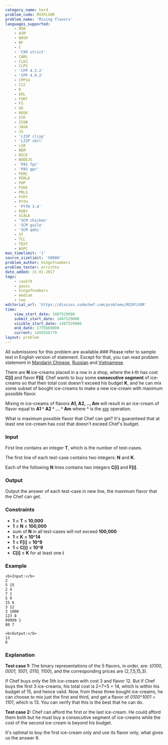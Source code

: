 ```yaml
---
category_name: hard
problem_code: MIXFLVOR
problem_name: 'Mixing flavors'
languages_supported:
    - ADA
    - ASM
    - BASH
    - BF
    - C
    - 'C99 strict'
    - CAML
    - CLOJ
    - CLPS
    - 'CPP 4.3.2'
    - 'CPP 4.9.2'
    - CPP14
    - CS2
    - D
    - ERL
    - FORT
    - FS
    - GO
    - HASK
    - ICK
    - ICON
    - JAVA
    - JS
    - 'LISP clisp'
    - 'LISP sbcl'
    - LUA
    - NEM
    - NICE
    - NODEJS
    - 'PAS fpc'
    - 'PAS gpc'
    - PERL
    - PERL6
    - PHP
    - PIKE
    - PRLG
    - PYPY
    - PYTH
    - 'PYTH 3.4'
    - RUBY
    - SCALA
    - 'SCM chicken'
    - 'SCM guile'
    - 'SCM qobi'
    - ST
    - TCL
    - TEXT
    - WSPC
max_timelimit: '1'
source_sizelimit: '50000'
problem_author: kingofnumbers
problem_tester: errichto
date_added: 31-01-2017
tags:
    - cook79
    - gauss
    - kingofnumbers
    - medium
    - two
editorial_url: 'https://discuss.codechef.com/problems/MIXFLVOR'
time:
    view_start_date: 1487529000
    submit_start_date: 1487529000
    visible_start_date: 1487529000
    end_date: 1735669800
    current: 1493556779
layout: problem
---
```

All submissions for this problem are available.### Please refer to sample test in English version of statement.
Except for that, you can read problem statement in [Mandarin Chinese](http://www.codechef.com/download/translated/COOK79/mandarin/MIXFLVOR.pdf), [Russian](http://www.codechef.com/download/translated/COOK79/russian/MIXFLVOR.pdf) and [Vietnamese](http://www.codechef.com/download/translated/COOK79/vietnamese/MIXFLVOR.pdf).

There are **N** ice-creams placed in a row in a shop, where the **i**-th has cost **C\[i\]** and flavor **F\[i\]**. Chef wants to buy some **consecutive segment** of ice-creams so that their total cost doesn't exceed his budget **K**, and he can mix some subset of bought ice-creams to make a new ice-cream with maximum possible flavor.

Mixing m ice-creams of flavors **A1, A2, .., Am** will result in an ice-cream of flavor equal to **A1 ^ A2 ^ ... ^ Am** where **^** is the [xor](https://en.wikipedia.org/wiki/Bitwise_operation#XOR) operation.

What is maximum possible flavor that Chef can get? It's guaranteed that at least one ice-cream has cost that doesn't exceed Chef's budget.

### Input

First line contains an integer **T**, which is the number of test-cases.

The first line of each test-case contains two integers: **N** and **K**.

Each of the following **N** lines contains two integers **C\[i\]** and **F\[i\]**.

### Output

Output the answer of each test-case in new line, the maximum flavor that the Chef can get.

### Constraints

- **1** ≤ **T** ≤ **10,000**
- **1** ≤ **N** ≤ **100,000**
- sum of **N** in all test-cases will not exceed **100,000**
- **1** ≤ **K** ≤ **10^14**
- **1** ≤ **F\[i\]** ≤ **10^9**
- **1** ≤ **C\[i\]** ≤ **10^9**
- **C\[i\]** ≤ **K** for at least one **i**

### Example

```
<b>Input:</b>
2
5 15
2 4
7 1
5 9
15 6
3 12
3 1000
123 8
99999 1
80 7

<b>Output:</b>
13
8

```
### Explanation

**Test case 1:** The binary representations of the 5 flavors, in order, are: (_0100, 0001, 1001, 0110, 1100_), and the corresponding prices are (2,7,5,15,3).

If Chef buys only the 5th ice-cream with cost 3 and flavor 12. But if Chef buys the first 3 ice-creams, his total cost is 2+7+5 = 14, which is within his budget of 15, and hence valid. Now, from these three bought ice-creams, he can choose to mix just the first and third, and get a flavor of _0100^1001_ = _1101_, which is 13. You can verify that this is the best that he can do.

**Test case 2:** Chef can afford the first or the last ice-cream. He could afford them both but he must buy a consecutive segment of ice-creams while the cost of the second ice-cream is beyond his budget.

It's optimal to buy the first ice-cream only and use its flavor only, what gives us the answer 8.